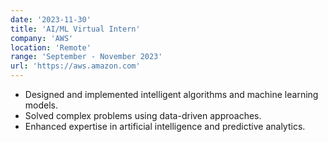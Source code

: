 ```yaml
---
date: '2023-11-30'
title: 'AI/ML Virtual Intern'
company: 'AWS'
location: 'Remote'
range: 'September - November 2023'
url: 'https://aws.amazon.com'
---
```


- Designed and implemented intelligent algorithms and machine learning models.
- Solved complex problems using data-driven approaches.
- Enhanced expertise in artificial intelligence and predictive analytics.
